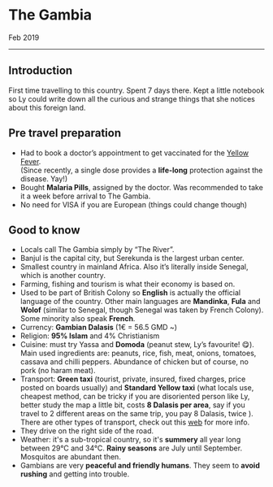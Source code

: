 # The Gambia 

Feb 2019

---

## Introduction
First time travelling to this country. Spent 7 days there. 
Kept a little notebook so Ly could write down all the curious and strange things that she notices about this foreign land. 

## Pre travel preparation
- Had to book a doctor’s appointment to get vaccinated for the [Yellow Fever](https://www.who.int/news-room/fact-sheets/detail/yellow-fever). </br>
(Since recently, a single dose provides a **life-long** protection against the disease. Yay!)
- Bought **Malaria Pills**, assigned by the doctor. Was recommended to take it a week before arrival to The Gambia.
- No need for VISA if you are European (things could change though)

## Good to know
- Locals call The Gambia simply by “The River”. 
- Banjul is the capital city, but Serekunda is the largest urban center.
- Smallest country in mainland Africa. Also it’s literally inside Senegal, which is another country.
- Farming, fishing and tourism is what their economy is based on.
- Used to be part of British Colony so **English** is actually the official language of the country. Other main languages are **Mandinka**, **Fula** and **Wolof** (similar to Senegal, though Senegal was taken by French Colony). 
Some minority also speak **French**.
- Currency: **Gambian Dalasis** (1€ = 56.5 GMD ~)
- Religion: **95% Islam** and 4% Christianism
- Cuisine: must try Yassa and **Domoda** (peanut stew, Ly’s favourite! 😋). </br>
 Main used ingredients are: peanuts, rice, fish, meat, onions, tomatoes, cassava and chilli peppers. Abundance of chicken but of course, no pork (no haram meat).
- Transport: **Green taxi** (tourist, private, insured, fixed charges, price posted on boards usually)  and **Standard Yellow taxi** (what locals use, cheapest method, can be tricky if you are disoriented person like Ly, better study the map a little bit, costs **8 Dalasis per area**, say if you travel to 2 different areas on the same trip, you pay 8 Dalasis, twice ). </br>
There are other types of transport, check out this [web](http://www.accessgambia.com/information/taxis.html) for more info.
- They drive on the right side of the road.
- Weather: it's a sub-tropical country, so it's **summery** all year long between 29°C and 34°C. 
    **Rainy seasons** are July until September. Mosquitos are abundant then.
- Gambians are very **peaceful and friendly humans**. They seem to **avoid rushing** and getting into trouble.


